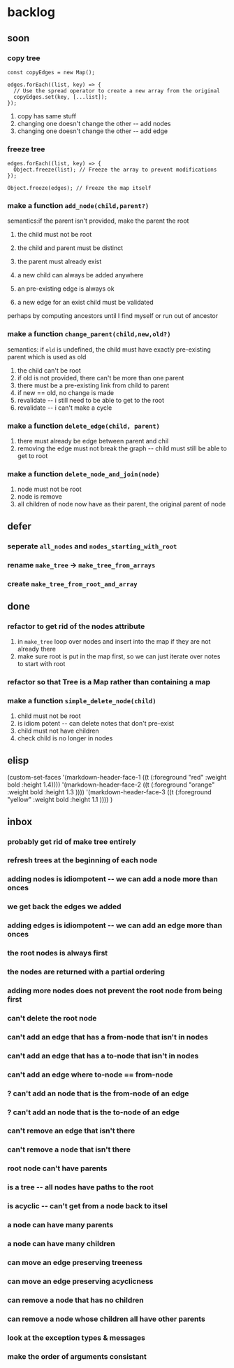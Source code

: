# backlog
## soon
### copy tree



```
const copyEdges = new Map();

edges.forEach((list, key) => {
  // Use the spread operator to create a new array from the original
  copyEdges.set(key, [...list]);
});

```

1. copy has same stuff
2. changing one doesn't change the other -- add nodes
3. changing one doesn't change the other -- add edge



### freeze tree
```
edges.forEach((list, key) => {
  Object.freeze(list); // Freeze the array to prevent modifications
});

Object.freeze(edges); // Freeze the map itself

``` 

### make a function `add_node(child,parent?)`

semantics:if the parent isn't provided, make the parent the root

1. the child must not be root
2. the child and parent must be distinct
3. the parent must already exist

4. a new child can always be added anywhere
5. an pre-existing edge is always ok
6. a new edge for an exist child must be validated

perhaps by computing ancestors until I find myself or run out of ancestor


### make a function `change_parent(child,new,old?)`

semantics: if `old` is undefined, the child must have exactly pre-existing parent which is used as old

1. the child can't be root
2. if old is not provided, there can't be more than one parent
3. there must be a pre-existing link from child to parent
4. if new == old, no change is made
5. revalidate -- i still need to be able to get to the root 
6. revalidate -- i can't make a cycle


### make a function `delete_edge(child, parent)`
1. there must already be edge between parent and chil
2. removing the edge must not break the graph -- child must still be able to get to root


### make a function `delete_node_and_join(node)`
1. node must not be root
2. node is remove
3. all children of node now have as their parent, the original parent of node


## defer
### seperate `all_nodes` and `nodes_starting_with_root`
### rename `make_tree` -> `make_tree_from_arrays`
### create `make_tree_from_root_and_array`
## done
### refactor to get rid of the nodes attribute
1. in `make_tree` loop over nodes and insert into the map if they are not already there
2. make sure root is put in the map first, so we can just iterate over notes to start with root
### refactor so that Tree is a Map rather than containing a map 

### make a function `simple_delete_node(child)`
1. child must not be root
2. is idiom potent -- can delete notes that don't pre-exist
3. child must not have children
4. check child is no longer in nodes


## elisp

(custom-set-faces
 '(markdown-header-face-1 ((t (:foreground "red" :weight bold :height 1.4))))
  '(markdown-header-face-2 ((t (:foreground "orange" :weight bold :height 1.3
  ))))
    '(markdown-header-face-3 ((t (:foreground "yellow" :weight bold :height 1.1
  ))))
 )
## inbox
### probably get rid of make tree entirely
### refresh trees at the beginning of each node


### adding nodes is idiompotent -- we can add a node more than onces
### we get back the edges we added 
### adding edges is idiompotent -- we can add an edge more than onces
### the root nodes is always first 
### the nodes are returned with a partial ordering
### adding more nodes does not prevent the root node from being first
### can't delete the root node
### can't add an edge that has a from-node that isn't in nodes
### can't add an edge that has a to-node that isn't in nodes
### can't add an edge where to-node == from-node
### ? can't add an node that is the from-node of an edge
### ? can't add an node that is the to-node of an edge
### can't remove an edge that isn't there
### can't remove a node that isn't there
### root node can't have parents
### is a tree -- all nodes have paths to the root
### is acyclic -- can't get from a node back to itsel
### a node can have many parents
### a node can have many children
### can move an edge preserving treeness 
### can move an edge preserving acyclicness
### can remove a node that has no children 
### can remove a node whose children all have other parents


### look at the exception types & messages
### make the order of arguments consistant

